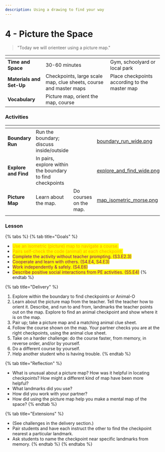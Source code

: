 ```yaml
---
description: Using a drawing to find your way
---
```


# 4 - Picture the Space

> "Today we will orienteer using a picture map."

<table data-view="cards"><thead><tr><th></th><th></th><th></th></tr></thead><tbody><tr><td><strong>Time and Space</strong></td><td>30-60 minutes</td><td>Gym, schoolyard or local park</td></tr><tr><td><strong>Materials and Set-Up</strong></td><td>Checkpoints, large scale map, clue sheets, course and master maps</td><td>Place checkpoints according to the master map</td></tr><tr><td><strong>Vocabulary</strong></td><td>Picture map, orient the map, course</td><td></td></tr></tbody></table>

### Activities

<table data-view="cards"><thead><tr><th></th><th></th><th></th><th data-hidden data-card-cover data-type="files"></th><th data-hidden data-card-target data-type="content-ref"></th></tr></thead><tbody><tr><td><strong>Boundary Run</strong></td><td>Run the boundary; discuss inside/outside</td><td></td><td><a href="../../.gitbook/assets/boundary_run_wide.png">boundary_run_wide.png</a></td><td><a href="../../activities/boundary-run.md">boundary-run.md</a></td></tr><tr><td><strong>Explore and Find</strong></td><td>In pairs, explore within the boundary to find checkpoints</td><td></td><td><a href="../../.gitbook/assets/explore_and_find_wide.png">explore_and_find_wide.png</a></td><td><a href="../../activities/gathering-on-a-signal.md">gathering-on-a-signal.md</a></td></tr><tr><td><strong>Picture Map</strong></td><td>Learn about the map.</td><td>Do courses on the map.</td><td><a href="../../.gitbook/assets/map_isometric_morse.png">map_isometric_morse.png</a></td><td><a href="../../activities/explore-and-find.md">explore-and-find.md</a></td></tr><tr><td></td><td></td><td></td><td></td><td></td></tr></tbody></table>

### Lesson

{% tabs %}
{% tab title="Goals" %}
* <mark style="color:orange;">Use an isometric (picture) map to navigate a course.</mark>&#x20;
* <mark style="color:orange;">Pairs self-check the code (animal) at each checkpoint.</mark>&#x20;
* <mark style="color:purple;">Complete the activity without teacher prompting. (S3.E2.3)</mark>&#x20;
* <mark style="color:purple;">Cooperate and learn with others. (S4.E4, S4.E3)</mark>&#x20;
* <mark style="color:purple;">Work independently & safely. (S4.E6)</mark>&#x20;
* <mark style="color:purple;">Describe positive social interactions from PE activities. (S5.E4)</mark>
{% endtab %}

{% tab title="Delivery" %}
1. Explore within the boundary to find checkpoints or Animal-O
2. Learn about the picture map from the teacher. Tell the teacher how to orient it. Describe, and run to and from, landmarks the teacher points out on the map. Explore to find an animal checkpoint and show where it is on the map.
3. Pair up; take a picture map and a matching animal clue sheet.&#x20;
4. Follow the course shown on the map. Your partner checks you are at the right checkpoints, using the animal clue sheet.&#x20;
5. Take on a harder challenge: do the course faster, from memory, in reverse order, and/or by yourself.
6. Do a different course by yourself.
7. Help another student who is having trouble.
{% endtab %}

{% tab title="Reflection" %}
* What is unusual about a picture map? How was it helpful in locating checkpoints? How might a different kind of map have been more helpful?
* What landmarks did you use?
* How did you work with your partner?
* How did using the picture map help you make a mental map of the space?
{% endtab %}

{% tab title="Extensions" %}
* (See challenges in the delivery section.)
* Pair students and have each instruct the other to find the checkpoint nearest a particular landmark.
* Ask students to name the checkpoint near specific landmarks from memory.
{% endtab %}
{% endtabs %}

